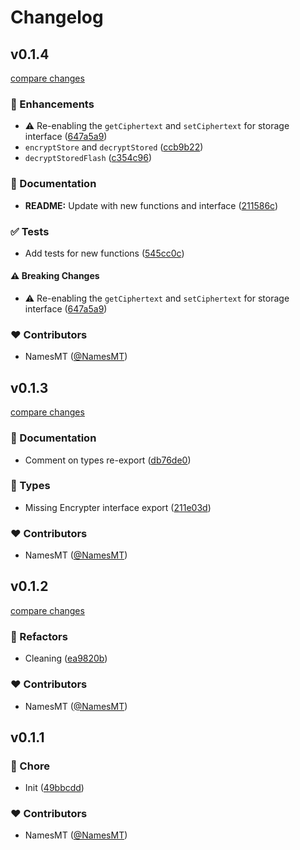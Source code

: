 # Changelog


## v0.1.4

[compare changes](https://github.com/namesmt/sencrypt/compare/v0.1.3...v0.1.4)

### 🚀 Enhancements

- ⚠️  Re-enabling the `getCiphertext` and `setCiphertext` for storage interface ([647a5a9](https://github.com/namesmt/sencrypt/commit/647a5a9))
- `encryptStore` and `decryptStored` ([ccb9b22](https://github.com/namesmt/sencrypt/commit/ccb9b22))
- `decryptStoredFlash` ([c354c96](https://github.com/namesmt/sencrypt/commit/c354c96))

### 📖 Documentation

- **README:** Update with new functions and interface ([211586c](https://github.com/namesmt/sencrypt/commit/211586c))

### ✅ Tests

- Add tests for new functions ([545cc0c](https://github.com/namesmt/sencrypt/commit/545cc0c))

#### ⚠️ Breaking Changes

- ⚠️  Re-enabling the `getCiphertext` and `setCiphertext` for storage interface ([647a5a9](https://github.com/namesmt/sencrypt/commit/647a5a9))

### ❤️ Contributors

- NamesMT ([@NamesMT](http://github.com/NamesMT))

## v0.1.3

[compare changes](https://github.com/namesmt/sencrypt/compare/v0.1.2...v0.1.3)

### 📖 Documentation

- Comment on types re-export ([db76de0](https://github.com/namesmt/sencrypt/commit/db76de0))

### 🌊 Types

- Missing Encrypter interface export ([211e03d](https://github.com/namesmt/sencrypt/commit/211e03d))

### ❤️ Contributors

- NamesMT ([@NamesMT](http://github.com/NamesMT))

## v0.1.2

[compare changes](https://github.com/namesmt/sencrypt/compare/v0.1.1...v0.1.2)

### 💅 Refactors

- Cleaning ([ea9820b](https://github.com/namesmt/sencrypt/commit/ea9820b))

### ❤️ Contributors

- NamesMT ([@NamesMT](http://github.com/NamesMT))

## v0.1.1


### 🏡 Chore

- Init ([49bbcdd](https://github.com/namesmt/sencrypt/commit/49bbcdd))

### ❤️ Contributors

- NamesMT ([@NamesMT](http://github.com/NamesMT))

